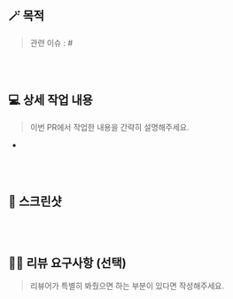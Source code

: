 ## 🪄 목적

> 관련 이슈 : #

<br />
<br />

## 💻 상세 작업 내용

> 이번 PR에서 작업한 내용을 간략히 설명해주세요.

-

<br />
<br />

## 📸 스크린샷

<br />
<br />

## 👼🏻 리뷰 요구사항 (선택)

> 리뷰어가 특별히 봐줬으면 하는 부분이 있다면 작성해주세요.
